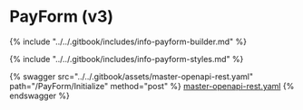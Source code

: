 # PayForm (v3)

{% include "../../.gitbook/includes/info-payform-builder.md" %}

{% include "../../.gitbook/includes/info-payform-styles.md" %}

{% swagger src="../../.gitbook/assets/master-openapi-rest.yaml" path="/PayForm/Initialize" method="post" %}
[master-openapi-rest.yaml](../../.gitbook/assets/master-openapi-rest.yaml)
{% endswagger %}

